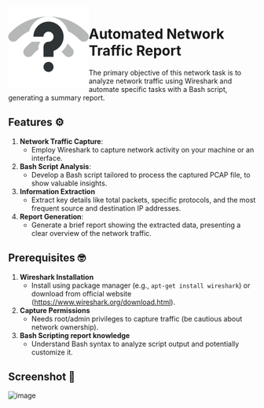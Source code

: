 
<img src="images/network.svg" align="left" >

# Automated Network Traffic Report

The primary objective of this network task is to analyze network traffic using Wireshark and automate specific tasks with a Bash script, generating a summary report.
## Features ⚙️
1. **Network Traffic Capture**:
   - Employ Wireshark to capture network activity on your machine or an interface.
2. **Bash Script Analysis**:
   - Develop a Bash script tailored to process the captured PCAP file, to show valuable insights.
3. **Information Extraction**
    - Extract key details like total packets, specific protocols, and the most frequent source and destination IP addresses.
4. **Report Generation**:
    - Generate a brief report showing the extracted data, presenting a clear overview of the network traffic.
## Prerequisites 🤓
1. **Wireshark Installation**
   - Install using package manager (e.g., `apt-get install wireshark`) or download from official website (https://www.wireshark.org/download.html). 
2. **Capture Permissions**
   - Needs root/admin privileges to capture traffic (be cautious about network ownership).
3. **Bash Scripting report knowledge**
   - Understand Bash syntax to analyze script output and potentially customize it.
## Screenshot 📸

![image](https://github.com/user-attachments/assets/17cfeff3-b15d-4de9-80f6-596b3977b6e1)







